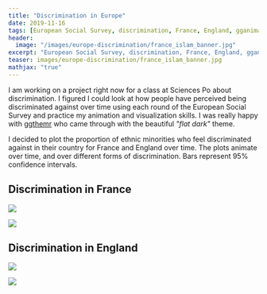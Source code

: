 ```yaml
---
title: "Discrimination in Europe"
date: 2019-11-16
tags: [European Social Survey, discrimination, France, England, gganimate, ggplot2, R]
header:
  image: "/images/europe-discrimination/france_islam_banner.jpg"
excerpt: "European Social Survey, discrimination, France, England, gganimate, ggthemr, ggplot2, R"
teaser: images/europe-discrimination/france_islam_banner.jpg
mathjax: "true"
---
```


I am working on a project right now for a class at Sciences Po about discrimination. I figured I could look at how people have perceived being discriminated against over time using each round of the European Social Survey and practice my animation and visualization skills. I was really happy with [ggthemr](https://github.com/cttobin/ggthemr) who came through with the beautiful *"flat dark"* theme. 

I decided to plot the proportion of ethnic minorities who feel discriminated against in their country for France and England over time. The plots animate over time, and over different forms of discrimination. Bars represent 95% confidence intervals. 

## Discrimination in France
![](https://i.imgur.com/AG3msp0.gif)

![](https://i.imgur.com/s5WHHtY.gif)

## Discrimination in England
![](https://i.imgur.com/QRHOaPm.gif)

![](https://i.imgur.com/EfNjZRL.gif)
